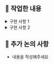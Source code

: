 ## 📌 작업한 내용
<details> <summary>구현 사항 1</summary>

- 상세 내용 1
- 상세 내용 2

</details>

<details> 
    <summary>구현 사항 2</summary> </summary>

- 상세 내용 1
- 상세 내용 2
</details>


## 📌 추가 논의 사항
- 내용을 작성해주세요
